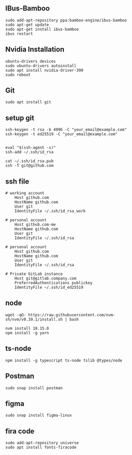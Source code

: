 ## IBus-Bamboo
    sudo add-apt-repository ppa:bamboo-engine/ibus-bamboo
    sudo apt-get update
    sudo apt-get install ibus-bamboo
    ibus restart

## Nvidia Installation
    ubuntu-drivers devices
    sudo ubuntu-drivers autoinstall
    sudo apt install nvidia-driver-390
    sudo reboot

## Git
    sudo apt install git

## setup git 
    ssh-keygen -t rsa -b 4096 -C "your_email@example.com" 
    ssh-keygen -t ed25519 -C "your_email@example.com"


    eval "$(ssh-agent -s)"
    ssh-add ~/.ssh/id_rsa

    cat ~/.ssh/id_rsa.pub
    ssh -T git@github.com

## ssh file
    # working account
        Host github.com
        HostName github.com
        User git
        IdentityFile ~/.ssh/id_rsa_work

    # personal account
        Host github.com-me
        HostName github.com
        User git
        IdentityFile ~/.ssh/id_rsa

    # personal account 
        Host github.com
        HostName github.com 
        User git 
        IdentityFile ~/.ssh/id_rsa
    
    # Private GitLab instance
        Host git@gitlab.company.com
        PreferredAuthentications publickey
        IdentityFile ~/.ssh/id_ed25519

## node
    wget -qO- https://raw.githubusercontent.com/nvm-sh/nvm/v0.39.1/install.sh | bash

    nvm install 18.15.0
    npm install -g yarn
    
## ts-node
    npm install -g typescript ts-node tslib @types/node

## Postman
    sudo snap install postman

## figma
    sudo snap install figma-linux

## fira code
    sudo add-apt-repository universe
    sudo apt install fonts-firacode
